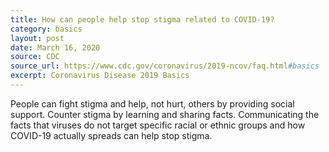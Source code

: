 ```yaml
---
title: How can people help stop stigma related to COVID-19?
category: basics
layout: post
date: March 16, 2020
source: CDC
source_url: https://www.cdc.gov/coronavirus/2019-ncov/faq.html#basics
excerpt: Coronavirus Disease 2019 Basics
---
```


People can fight stigma and help, not hurt, others by providing social support. Counter stigma by learning and sharing facts. 
Communicating the facts that viruses do not target specific racial or ethnic groups and how COVID-19 actually spreads can help 
stop stigma. 


